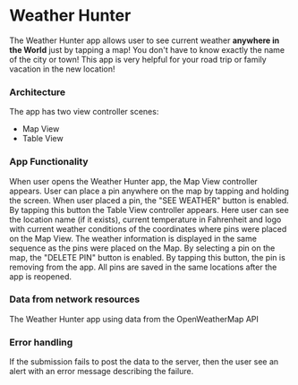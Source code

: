 # Weather Hunter
The Weather Hunter app allows user to see current weather **anywhere in the World** just by tapping a map! You don't have to know exactly the name of the city or town! This app is very helpful for your road trip or family vacation in the new location!

### Architecture
The app has two view controller scenes:
- Map View
- Table View

### App Functionality 
When user opens the Weather Hunter app, the Map View controller appears. User can place a pin anywhere on the map by tapping and holding the screen. When user placed a pin, the "SEE WEATHER" button is enabled. By tapping this button the Table View controller appears. Here user can see the location name (if it exists), current temperature in Fahrenheit and logo with current weather conditions of the coordinates where pins were placed on the Map View. The weather information is displayed in the same sequence as the pins were placed on the Map. By selecting a pin on the map, the "DELETE PIN" button is enabled. By tapping this button, the pin is removing from the app. All pins are saved in the same locations after the app is reopened. 

### Data from network resources
The Weather Hunter app using data from the OpenWeatherMap API

### Error handling
If the submission fails to post the data to the server, then the user see an alert with an error message describing the failure. 

